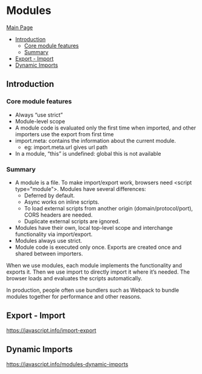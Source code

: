# Modules <!-- omit in toc -->

[Main Page](../README.md)
- [Introduction](#introduction)
  - [Core module features](#core-module-features)
  - [Summary](#summary)
- [Export - Import](#export---import)
- [Dynamic Imports](#dynamic-imports)

## Introduction

### Core module features

- Always “use strict”
- Module-level scope
- A module code is evaluated only the first time when imported, and other importers use the export from first time
- import.meta: contains the information about the current module.
  - eg: import.meta.url gives url path
- In a module, “this” is undefined: global this is not available

### Summary

- A module is a file. To make import/export work, browsers need \<script type="module">. Modules have several differences:
  - Deferred by default.
  - Async works on inline scripts.
  - To load external scripts from another origin (domain/protocol/port), CORS headers are needed.
  - Duplicate external scripts are ignored.
- Modules have their own, local top-level scope and interchange functionality via import/export.
- Modules always use strict.
- Module code is executed only once. Exports are created once and shared between importers.


When we use modules, each module implements the functionality and exports it. Then we use import to directly import it where it’s needed. The browser loads and evaluates the scripts automatically.

In production, people often use bundlers such as Webpack to bundle modules together for performance and other reasons.

## Export - Import

https://javascript.info/import-export

## Dynamic Imports

https://javascript.info/modules-dynamic-imports

